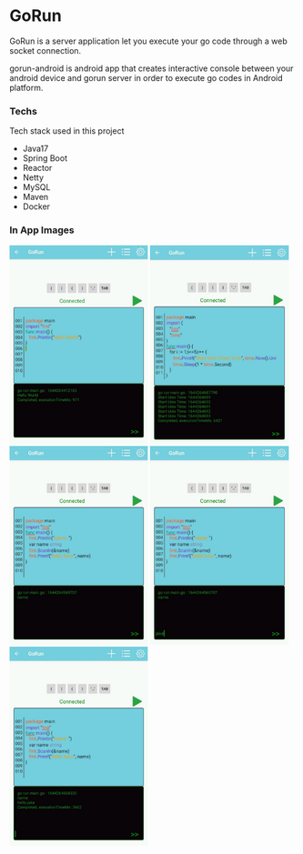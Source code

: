 # GoRun

GoRun is a server application let you execute your go code through a web socket connection.

gorun-android is android app that creates interactive console between your android device and gorun server in order to execute go codes in Android platform.

### Techs

Tech stack used in this project

- Java17
- Spring Boot
- Reactor
- Netty
- MySQL
- Maven
- Docker

### In App Images

<div>
    <img src="./images/hello-world.png" alt="hello world example" height="350"/>
    <img src="./images/sleeping-for-loop.png" alt="sleeping for loop example" height="350"/>
    <br>
    <img src="./images/input-1.png" alt="input example" height="350"/>
    <img src="./images/input-2.png" alt="input example" height="350"/>
    <img src="./images/input-3.png" alt="input example" height="350"/>
</div>

